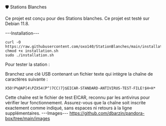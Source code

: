 🛡️ Stations Blanches

Ce projet est conçu pour des Stations blanches.
Ce projet est testé sur Debian 11.8.

---Installation---
```
curl -O https://raw.githubusercontent.com/oxo140/StationBlanches/main/installation.sh
chmod +x installation.sh
sudo ./installation.sh
```

Pour tester la station :

Branchez une clé USB contenant un fichier texte qui intègre la chaîne de caractères suivante :
```
X5O!P%@AP[4\PZX54(P^)7CC)7}$EICAR-STANDARD-ANTIVIRUS-TEST-FILE!$H+H*
```
Cette chaîne est le fichier de test EICAR, reconnu par les antivirus pour vérifier leur fonctionnement.
Assurez-vous que la chaîne soit inscrite exactement comme indiqué, sans espaces ni retours à la ligne supplémentaires.
---Images---
https://github.com/dbarzin/pandora-box/tree/main/images
